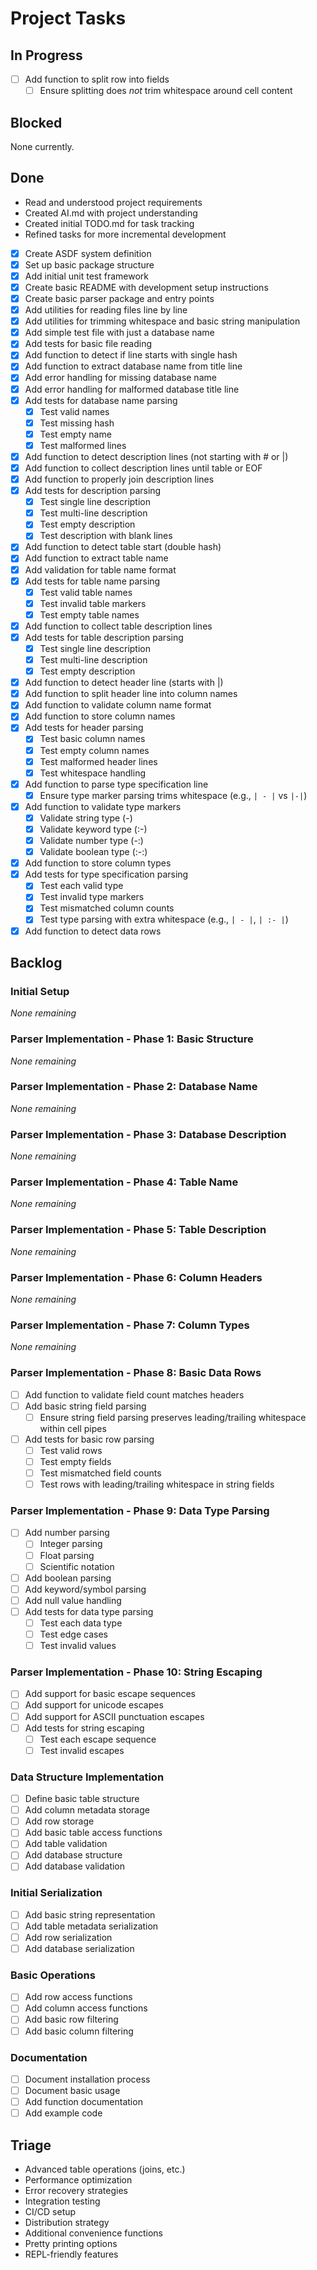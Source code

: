 # Project Tasks

## In Progress
- [ ] Add function to split row into fields
  - [ ] Ensure splitting does *not* trim whitespace around cell content

## Blocked
None currently.

## Done
- Read and understood project requirements
- Created AI.md with project understanding
- Created initial TODO.md for task tracking
- Refined tasks for more incremental development
- [X] Create ASDF system definition
- [X] Set up basic package structure
- [X] Add initial unit test framework
- [X] Create basic README with development setup instructions
- [X] Create basic parser package and entry points
- [X] Add utilities for reading files line by line
- [X] Add utilities for trimming whitespace and basic string manipulation
- [X] Add simple test file with just a database name
- [X] Add tests for basic file reading
- [X] Add function to detect if line starts with single hash
- [X] Add function to extract database name from title line
- [X] Add error handling for missing database name
- [X] Add error handling for malformed database title line
- [X] Add tests for database name parsing
  - [X] Test valid names
  - [X] Test missing hash
  - [X] Test empty name
  - [X] Test malformed lines
- [X] Add function to detect description lines (not starting with # or |)
- [X] Add function to collect description lines until table or EOF
- [X] Add function to properly join description lines
- [X] Add tests for description parsing
  - [X] Test single line description
  - [X] Test multi-line description
  - [X] Test empty description
  - [X] Test description with blank lines
- [X] Add function to detect table start (double hash)
- [X] Add function to extract table name
- [X] Add validation for table name format
- [X] Add tests for table name parsing
  - [X] Test valid table names
  - [X] Test invalid table markers
  - [X] Test empty table names
- [X] Add function to collect table description lines
- [X] Add tests for table description parsing
  - [X] Test single line description
  - [X] Test multi-line description
  - [X] Test empty description
- [X] Add function to detect header line (starts with |)
- [X] Add function to split header line into column names
- [X] Add function to validate column name format
- [X] Add function to store column names
- [X] Add tests for header parsing
  - [X] Test basic column names
  - [X] Test empty column names
  - [X] Test malformed header lines
  - [X] Test whitespace handling
- [X] Add function to parse type specification line
  - [X] Ensure type marker parsing trims whitespace (e.g., `| - |` vs `|-|`)
- [X] Add function to validate type markers
  - [X] Validate string type (-)
  - [X] Validate keyword type (:-)
  - [X] Validate number type (-:)
  - [X] Validate boolean type (:-:)
- [X] Add function to store column types
- [X] Add tests for type specification parsing
  - [X] Test each valid type
  - [X] Test invalid type markers
  - [X] Test mismatched column counts
  - [X] Test type parsing with extra whitespace (e.g., `| - |`, `| :- |`)
- [X] Add function to detect data rows

## Backlog

### Initial Setup
*None remaining*

### Parser Implementation - Phase 1: Basic Structure
*None remaining*

### Parser Implementation - Phase 2: Database Name
*None remaining*

### Parser Implementation - Phase 3: Database Description
*None remaining*

### Parser Implementation - Phase 4: Table Name
*None remaining*

### Parser Implementation - Phase 5: Table Description
*None remaining*

### Parser Implementation - Phase 6: Column Headers
*None remaining*

### Parser Implementation - Phase 7: Column Types
*None remaining*

### Parser Implementation - Phase 8: Basic Data Rows
- [ ] Add function to validate field count matches headers
- [ ] Add basic string field parsing
  - [ ] Ensure string field parsing preserves leading/trailing whitespace within cell pipes
- [ ] Add tests for basic row parsing
  - [ ] Test valid rows
  - [ ] Test empty fields
  - [ ] Test mismatched field counts
  - [ ] Test rows with leading/trailing whitespace in string fields

### Parser Implementation - Phase 9: Data Type Parsing
- [ ] Add number parsing
  - [ ] Integer parsing
  - [ ] Float parsing
  - [ ] Scientific notation
- [ ] Add boolean parsing
- [ ] Add keyword/symbol parsing
- [ ] Add null value handling
- [ ] Add tests for data type parsing
  - [ ] Test each data type
  - [ ] Test edge cases
  - [ ] Test invalid values

### Parser Implementation - Phase 10: String Escaping
- [ ] Add support for basic escape sequences
- [ ] Add support for unicode escapes
- [ ] Add support for ASCII punctuation escapes
- [ ] Add tests for string escaping
  - [ ] Test each escape sequence
  - [ ] Test invalid escapes

### Data Structure Implementation
- [ ] Define basic table structure
- [ ] Add column metadata storage
- [ ] Add row storage
- [ ] Add basic table access functions
- [ ] Add table validation
- [ ] Add database structure
- [ ] Add database validation

### Initial Serialization
- [ ] Add basic string representation
- [ ] Add table metadata serialization
- [ ] Add row serialization
- [ ] Add database serialization

### Basic Operations
- [ ] Add row access functions
- [ ] Add column access functions
- [ ] Add basic row filtering
- [ ] Add basic column filtering

### Documentation
- [ ] Document installation process
- [ ] Document basic usage
- [ ] Add function documentation
- [ ] Add example code

## Triage
- Advanced table operations (joins, etc.)
- Performance optimization
- Error recovery strategies
- Integration testing
- CI/CD setup
- Distribution strategy
- Additional convenience functions
- Pretty printing options
- REPL-friendly features
